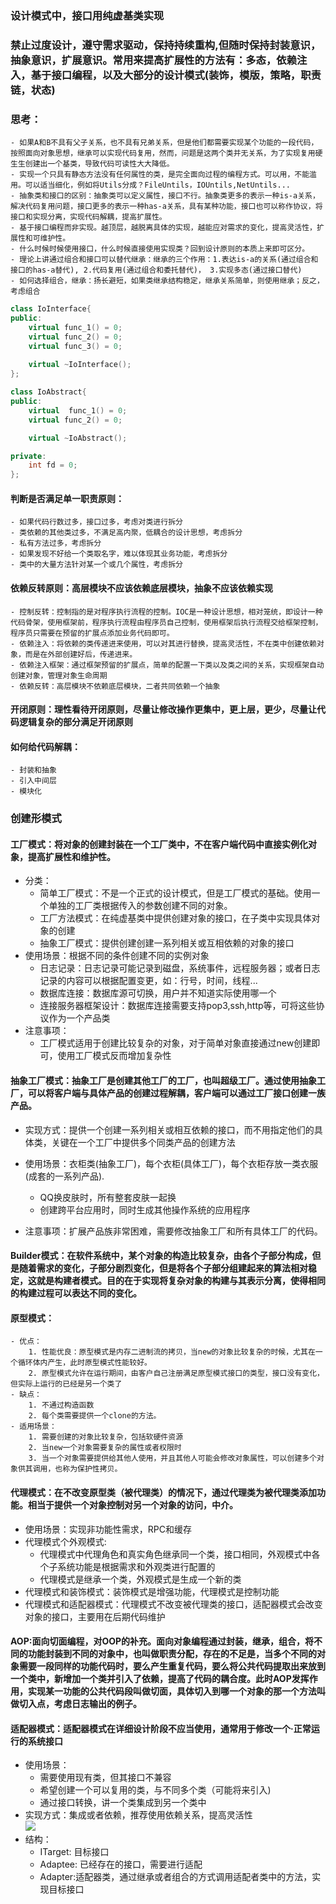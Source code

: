 ###  设计模式中，接口用纯虚基类实现

### 禁止过度设计，遵守需求驱动，保持持续重构,但随时保持封装意识，抽象意识，扩展意识。常用来提高扩展性的方法有：多态，依赖注入，基于接口编程，以及大部分的设计模式(装饰，模版，策略，职责链，状态)

### 思考：
	- 如果A和B不具有父子关系，也不具有兄弟关系，但是他们都需要实现某个功能的一段代码，按照面向对象思想，继承可以实现代码复用，然而，问题是这两个类并无关系，为了实现复用硬生生创建出一个基类，导致代码可读性大大降低。
	- 实现一个只具有静态方法没有任何属性的类，是完全面向过程的编程方式。可以用，不能滥用。可以适当细化，例如将Utils分成？FileUntils，IOUntils,NetUntils...
	- 抽象类和接口的区别：抽象类可以定义属性，接口不行。抽象类更多的表示一种is-a关系，解决代码复用问题，接口更多的表示一种has-a关系，具有某种功能，接口也可以称作协议，将接口和实现分离，实现代码解耦，提高扩展性。
	- 基于接口编程而非实现。越顶层，越脱离具体的实现，越能应对需求的变化，提高灵活性，扩展性和可维护性。
	- 什么时候时候使用接口，什么时候直接使用实现类？回到设计原则的本质上来即可区分。
	- 理论上讲通过组合和接口可以替代继承：继承的三个作用：1.表达is-a的关系(通过组合和接口的has-a替代), 2.代码复用(通过组合和委托替代)， 3.实现多态(通过接口替代)
	- 如何选择组合，继承：扬长避短，如果类继承结构稳定，继承关系简单，则使用继承；反之，考虑组合
```CPP
class IoInterface{
public:
	virtual func_1() = 0;
	virtual func_2() = 0;
	virtual func_3() = 0;
	
	virtual ~IoInterface();
};

class IoAbstract{
public:
	virtual  func_1() = 0;
	virtual func_2() = 0;

	virtual ~IoAbstract();

private:
	int fd = 0;
};

```

#### 判断是否满足单一职责原则：
	- 如果代码行数过多，接口过多，考虑对类进行拆分
	- 类依赖的其他类过多，不满足高内聚，低耦合的设计思想，考虑拆分
	- 私有方法过多，考虑拆分
	- 如果发现不好给一个类取名字，难以体现其业务功能，考虑拆分
	- 类中的大量方法针对某一个或几个属性，考虑拆分


#### 依赖反转原则：高层模块不应该依赖底层模块，抽象不应该依赖实现
	- 控制反转：控制指的是对程序执行流程的控制。IOC是一种设计思想，相对笼统，即设计一种代码骨架，使用框架前，程序执行流程由程序员自己控制，使用框架后执行流程交给框架控制，程序员只需要在预留的扩展点添加业务代码即可。
	- 依赖注入：将依赖的类传递进来使用，可以对其进行替换，提高灵活性，不在类中创建依赖对象，而是在外部创建好后，传递进来。
	- 依赖注入框架：通过框架预留的扩展点，简单的配置一下类以及类之间的关系，实现框架自动创建对象，管理对象生命周期
	- 依赖反转：高层模块不依赖底层模块，二者共同依赖一个抽象


#### 开闭原则：理性看待开闭原则，尽量让修改操作更集中，更上层，更少，尽量让代码逻辑复杂的部分满足开闭原则

#### 如何给代码解耦：
	- 封装和抽象
	- 引入中间层
	- 模块化

### 创建形模式 
#### 工厂模式：将对象的创建封装在一个工厂类中，不在客户端代码中直接实例化对象，提高扩展性和维护性。
- 分类：
	- 简单工厂模式：不是一个正式的设计模式，但是工厂模式的基础。使用一个单独的工厂类根据传入的参数创建不同的对象。
	- 工厂方法模式：在纯虚基类中提供创建对象的接口，在子类中实现具体对象的创建
	- 抽象工厂模式：提供创建创建一系列相关或互相依赖的对象的接口
- 使用场景：根据不同的条件创建不同的实例对象
	- 日志记录：日志记录可能记录到磁盘，系统事件，远程服务器；或者日志记录的内容可以根据配置变更，如：行号，时间，线程...
	- 数据库连接：数据库源可切换，用户并不知道实际使用哪一个
	- 连接服务器框架设计：数据库连接需要支持pop3,ssh,http等，可将这些协议作为一个产品类
-  注意事项：
	- 工厂模式适用于创建比较复杂的对象，对于简单对象直接通过new创建即可，使用工厂模式反而增加复杂性

#### 抽象工厂模式：抽象工厂是创建其他工厂的工厂，也叫超级工厂。通过使用抽象工厂，可以将客户端与具体产品的创建过程解耦，客户端可以通过工厂接口创建一族产品。
- 实现方式：提供一个创建一系列相关或相互依赖的接口，而不用指定他们的具体类，关键在一个工厂中提供多个同类产品的创建方法

- 使用场景：衣柜类(抽象工厂)，每个衣柜(具体工厂)，每个衣柜存放一类衣服(成套的一系列产品).
	- QQ换皮肤时，所有整套皮肤一起换
	- 创建跨平台应用时，同时生成其他操作系统的应用程序
- 注意事项：扩展产品族非常困难，需要修改抽象工厂和所有具体工厂的代码。


#### Builder模式：在软件系统中，某个对象的构造比较复杂，由各个子部分构成，但是随着需求的变化，子部分剧烈变化，但是将各个子部分组建起来的算法相对稳定，这就是构建者模式。目的在于实现将复杂对象的构建与其表示分离，使得相同的构建过程可以表达不同的变化。


#### 原型模式：
	- 优点：
		1. 性能优良：原型模式是内存二进制流的拷贝，当new的对象比较复杂的时候，尤其在一个循环体内产生，此时原型模式性能较好。
		2. 原型模式允许在运行期间，由客户自己注册满足原型模式接口的类型，接口没有变化，但实际上运行的已经是另一个类了
	- 缺点：
		1. 不通过构造函数
		2. 每个类需要提供一个clone的方法。
	- 适用场景：
		1. 需要创建的对象比较复杂，包括软硬件资源
		2. 当new一个对象需要复杂的属性或者权限时
		3. 当一个对象需要提供给其他人使用，并且其他人可能会修改对象属性，可以创建多个对象供其调用，也称为保护性拷贝。

#### 代理模式：在不改变原型类（被代理类）的情况下，通过代理类为被代理类添加功能。相当于提供一个对象控制对另一个对象的访问，中介。
- 使用场景：实现非功能性需求，RPC和缓存
- 代理模式个外观模式:
	- 代理模式中代理角色和真实角色继承同一个类，接口相同，外观模式中各个子系统功能是根据需求和外观类进行配置的
	- 代理模式是继承一个类，外观模式是生成一个新的类
- 代理模式和装饰模式：装饰模式是增强功能，代理模式是控制功能
- 代理模式和适配器模式：代理模式不改变被代理类的接口，适配器模式会改变对象的接口，主要用在后期代码维护

#### AOP:面向切面编程，对OOP的补充。面向对象编程通过封装，继承，组合，将不同的功能封装到不同的对象中，也叫做职责分配，存在的不足是，当多个不同的对象需要一段同样的功能代码时，要么产生重复代码，要么将公共代码提取出来放到一个类中，新增加一个类并引入了依赖，提高了代码的耦合度。此时AOP发挥作用，实现某一功能的公共代码段叫做切面，具体切入到哪一个对象的那一个方法叫做切入点，考虑日志输出的例子。


#### 适配器模式：适配器模式在详细设计阶段不应当使用，通常用于修改一个·正常运行的系统接口
- 使用场景：
	- 需要使用现有类，但其接口不兼容
	- 希望创建一个可以复用的类，与不同多个类（可能将来引入)
	- 通过接口转换，讲一个类集成到另一个类中
- 实现方式：集成或者依赖，推荐使用依赖关系，提高灵活性   
![](./iamges/adapter.png)  
- 结构：
	- ITarget: 目标接口
	- Adaptee: 已经存在的接口，需要进行适配
	- Adapter:适配器类，通过继承或者组合的方式调用适配者类中的方法，实现目标接口
